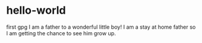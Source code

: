 # hello-world
first gpg
I am a father to a wonderful little boy! I am a stay at home father so I am getting the chance to see him grow up.
